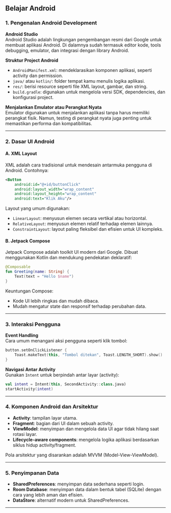 ## Belajar Android

### 1. Pengenalan Android Development

**Android Studio**  
Android Studio adalah lingkungan pengembangan resmi dari Google untuk membuat aplikasi Android. Di dalamnya sudah termasuk editor kode, tools debugging, emulator, dan integrasi dengan library Android.

**Struktur Project Android**  
- `AndroidManifest.xml`: mendeklarasikan komponen aplikasi, seperti activity dan permission.
- `java/` atau `kotlin/`: folder tempat kamu menulis logika aplikasi.
- `res/`: berisi resource seperti file XML layout, gambar, dan string.
- `build.gradle`: digunakan untuk mengelola versi SDK, dependencies, dan konfigurasi project.

**Menjalankan Emulator atau Perangkat Nyata**  
Emulator digunakan untuk menjalankan aplikasi tanpa harus memiliki perangkat fisik. Namun, testing di perangkat nyata juga penting untuk memastikan performa dan kompatibilitas.

---

### 2. Dasar UI Android

#### A. XML Layout  
XML adalah cara tradisional untuk mendesain antarmuka pengguna di Android. Contohnya:
```xml
<Button
    android:id="@+id/buttonClick"
    android:layout_width="wrap_content"
    android:layout_height="wrap_content"
    android:text="Klik Aku"/>
```
Layout yang umum digunakan:
- `LinearLayout`: menyusun elemen secara vertikal atau horizontal.
- `RelativeLayout`: menyusun elemen relatif terhadap elemen lainnya.
- `ConstraintLayout`: layout paling fleksibel dan efisien untuk UI kompleks.

#### B. Jetpack Compose  
Jetpack Compose adalah toolkit UI modern dari Google. Dibuat menggunakan Kotlin dan mendukung pendekatan deklaratif:
```kotlin
@Composable
fun Greeting(name: String) {
    Text(text = "Hello $name")
}
```
Keuntungan Compose:
- Kode UI lebih ringkas dan mudah dibaca.
- Mudah mengatur state dan responsif terhadap perubahan data.

---

### 3. Interaksi Pengguna

**Event Handling**  
Cara umum menangani aksi pengguna seperti klik tombol:
```kotlin
button.setOnClickListener {
    Toast.makeText(this, "Tombol ditekan", Toast.LENGTH_SHORT).show()
}
```

**Navigasi Antar Activity**  
Gunakan `Intent` untuk berpindah antar layar (activity):
```kotlin
val intent = Intent(this, SecondActivity::class.java)
startActivity(intent)
```

---

### 4. Komponen Android dan Arsitektur

- **Activity**: tampilan layar utama.
- **Fragment**: bagian dari UI dalam sebuah activity.
- **ViewModel**: menyimpan dan mengelola data UI agar tidak hilang saat rotasi layar.
- **Lifecycle-aware components**: mengelola logika aplikasi berdasarkan siklus hidup activity/fragment.

Pola arsitektur yang disarankan adalah MVVM (Model-View-ViewModel).

---

### 5. Penyimpanan Data

- **SharedPreferences**: menyimpan data sederhana seperti login.
- **Room Database**: menyimpan data dalam bentuk tabel (SQLite) dengan cara yang lebih aman dan efisien.
- **DataStore**: alternatif modern untuk SharedPreferences.

---
